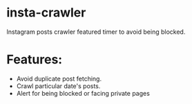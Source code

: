 # insta-crawler
Instagram posts crawler featured timer to avoid being blocked. 

# Features:
- Avoid duplicate post fetching.
- Crawl particular date's posts.
- Alert for being blocked or facing private pages
